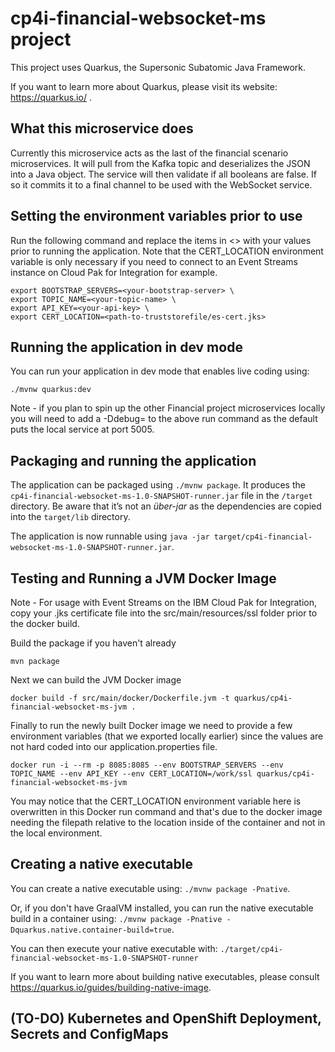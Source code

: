 # cp4i-financial-websocket-ms project

This project uses Quarkus, the Supersonic Subatomic Java Framework.

If you want to learn more about Quarkus, please visit its website: https://quarkus.io/ .

## What this microservice does
Currently this microservice acts as the last of the financial scenario microservices. It will pull from the Kafka topic and deserializes the JSON into a Java object. The service will then validate if all booleans are false. If so it commits it to a final channel to be used with the WebSocket service.


## Setting the environment variables prior to use

Run the following command and replace the items in <> with your values prior to running the application. Note that the CERT_LOCATION environment variable is only necessary if you need to connect to an Event Streams instance on Cloud Pak for Integration for example.

```shell
export BOOTSTRAP_SERVERS=<your-bootstrap-server> \ 
export TOPIC_NAME=<your-topic-name> \
export API_KEY=<your-api-key> \
export CERT_LOCATION=<path-to-truststorefile/es-cert.jks>
```


## Running the application in dev mode

You can run your application in dev mode that enables live coding using:
```
./mvnw quarkus:dev
```

Note - if you plan to spin up the other Financial project microservices locally you will need to add a -Ddebug=<port> to the above run command as the default puts the local service at port 5005.

## Packaging and running the application

The application can be packaged using `./mvnw package`.
It produces the `cp4i-financial-websocket-ms-1.0-SNAPSHOT-runner.jar` file in the `/target` directory.
Be aware that it’s not an _über-jar_ as the dependencies are copied into the `target/lib` directory.

The application is now runnable using `java -jar target/cp4i-financial-websocket-ms-1.0-SNAPSHOT-runner.jar`.

## Testing and Running a JVM Docker Image 

Note - For usage with Event Streams on the IBM Cloud Pak for Integration, copy your .jks certificate file into the src/main/resources/ssl folder prior to the docker build.

Build the package if you haven't already

```shell
mvn package
```

Next we can build the JVM Docker image

```shell
docker build -f src/main/docker/Dockerfile.jvm -t quarkus/cp4i-financial-websocket-ms-jvm .
```

Finally to run the newly built Docker image we need to provide a few environment variables (that we exported locally earlier) since the values are not hard coded into our application.properties file.

```shell
docker run -i --rm -p 8085:8085 --env BOOTSTRAP_SERVERS --env TOPIC_NAME --env API_KEY --env CERT_LOCATION=/work/ssl quarkus/cp4i-financial-websocket-ms-jvm
```

You may notice that the CERT_LOCATION environment variable here is overwritten in this Docker run command and that's due to the docker image needing the filepath relative to the location inside of the container and not in the local environment.

## Creating a native executable

You can create a native executable using: `./mvnw package -Pnative`.

Or, if you don't have GraalVM installed, you can run the native executable build in a container using: `./mvnw package -Pnative -Dquarkus.native.container-build=true`.

You can then execute your native executable with: `./target/cp4i-financial-websocket-ms-1.0-SNAPSHOT-runner`

If you want to learn more about building native executables, please consult https://quarkus.io/guides/building-native-image.



## (TO-DO) Kubernetes and OpenShift Deployment, Secrets and ConfigMaps
